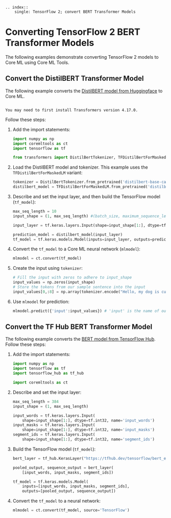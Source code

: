 ```{eval-rst}
.. index:: 
    single: TensorFlow 2; convert BERT Transformer Models
```


# Converting TensorFlow 2 BERT Transformer Models

The following examples demonstrate converting TensorFlow 2 models to Core ML using Core ML Tools.

## Convert the DistilBERT Transformer Model

The following example converts the [DistilBERT model from Huggingface](https://huggingface.co/transformers/model_doc/distilbert.html#tfdistilbertformaskedlm) to Core ML. 

```{admonition} Install Transformers

You may need to first install Transformers version 4.17.0.
```

Follow these steps:

1. Add the import statements:
    
	```python
	import numpy as np
	import coremltools as ct
	import tensorflow as tf

	from transformers import DistilBertTokenizer, TFDistilBertForMaskedLM
	```

2. Load the DistilBERT model and tokenizer. This example uses the `TFDistilBertForMaskedLM` variant:
    
	```python
	tokenizer = DistilBertTokenizer.from_pretrained('distilbert-base-cased')
	distilbert_model = TFDistilBertForMaskedLM.from_pretrained('distilbert-base-cased')
	```

3. Describe and set the input layer, and then build the TensorFlow model (`tf_model`):
	
	```python
	max_seq_length = 10
	input_shape = (1, max_seq_length) #(batch_size, maximum_sequence_length)

	input_layer = tf.keras.layers.Input(shape=input_shape[1:], dtype=tf.int32, name='input')

	prediction_model = distilbert_model(input_layer)
	tf_model = tf.keras.models.Model(inputs=input_layer, outputs=prediction_model)
	```

4. Convert the `tf_model` to a Core ML neural network (`mlmodel`):
	
	```python
	mlmodel = ct.convert(tf_model)
	```

5. Create the input using `tokenizer`:
	
	```python
	# Fill the input with zeros to adhere to input_shape
	input_values = np.zeros(input_shape)
	# Store the tokens from our sample sentence into the input
	input_values[0,:8] = np.array(tokenizer.encode("Hello, my dog is cute")).astype(np.int32)
	```

6. Use `mlmodel` for prediction:
	
	```python
	mlmodel.predict({'input':input_values}) # 'input' is the name of our input layer from (3)
	```

## Convert the TF Hub BERT Transformer Model

The following example converts the [BERT model from TensorFlow Hub](https://tfhub.dev/tensorflow/bert_en_uncased_L-12_H-768_A-12/1). Follow these steps:

1. Add the import statements:
	
	```python
	import numpy as np
	import tensorflow as tf
	import tensorflow_hub as tf_hub

	import coremltools as ct
	```

2. Describe and set the input layer:
	
	```python
	max_seq_length = 384
	input_shape = (1, max_seq_length)

	input_words = tf.keras.layers.Input(
		shape=input_shape[1:], dtype=tf.int32, name='input_words')
	input_masks = tf.keras.layers.Input(
		shape=input_shape[1:], dtype=tf.int32, name='input_masks')
	segment_ids = tf.keras.layers.Input(
		shape=input_shape[1:], dtype=tf.int32, name='segment_ids')
	```

3. Build the TensorFlow model (`tf_model`):
	
	```python
	bert_layer = tf_hub.KerasLayer("https://tfhub.dev/tensorflow/bert_en_uncased_L-12_H-768_A-12/1", trainable=False)

	pooled_output, sequence_output = bert_layer(
		[input_words, input_masks, segment_ids])

	tf_model = tf.keras.models.Model(
		inputs=[input_words, input_masks, segment_ids],
		outputs=[pooled_output, sequence_output])
	```

4. Convert the `tf_model` to a neural network:
	
	```python
	mlmodel = ct.convert(tf_model, source='TensorFlow')
	```



